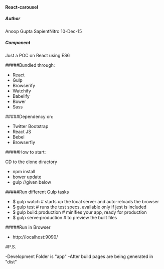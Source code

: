 #### React-carousel
##### Author 
Anoop Gupta SapientNitro 10-Dec-15
##### Component
Just a POC on React using ES6


#####Bundled through:

- React
- Gulp
- Browserify
- Watchify
- Babelify
- Bower
- Sass

#####Dependency on:
- Twitter Bootstrap
- React JS
- Bebel
- Browserfiy


#####How to start:

CD to the clone diractory

- npm install
- bower update
- gulp <desired task> //given below


#####Run different Gulp tasks
* $ gulp watch                              # starts up the local server and auto-reloads the browser
* $ gulp test                               # runs the test specs, available only if jest is included
* $ gulp build:production                   # minifies your app, ready for production
* $ gulp serve:production                   # to preview the built files

#####Run in Browser
- http://localhost:9090/

#P.S.

-Development Folder is "app"
-After build pages are being generated in "dist"
